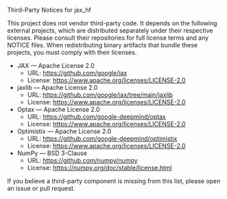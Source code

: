 Third-Party Notices for jax_hf

This project does not vendor third-party code. It depends on the following
external projects, which are distributed separately under their respective
licenses. Please consult their repositories for full license terms and any
NOTICE files. When redistributing binary artifacts that bundle these projects,
you must comply with their licenses.

- JAX — Apache License 2.0
  - URL: https://github.com/google/jax
  - License: https://www.apache.org/licenses/LICENSE-2.0
- jaxlib — Apache License 2.0
  - URL: https://github.com/google/jax/tree/main/jaxlib
  - License: https://www.apache.org/licenses/LICENSE-2.0
- Optax — Apache License 2.0
  - URL: https://github.com/google-deepmind/optax
  - License: https://www.apache.org/licenses/LICENSE-2.0
- Optimistix — Apache License 2.0
  - URL: https://github.com/google-deepmind/optimistix
  - License: https://www.apache.org/licenses/LICENSE-2.0
- NumPy — BSD 3-Clause
  - URL: https://github.com/numpy/numpy
  - License: https://numpy.org/doc/stable/license.html

If you believe a third-party component is missing from this list, please open
an issue or pull request.

